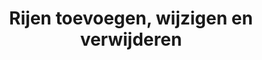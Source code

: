 ---
layout: template
title: Rijen toevoegen, wijzigen en verwijderen
url: /mysql/crud
collection: mysql
links:
---